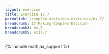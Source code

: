 ```yaml
---
layout: exercise
title: Exercise 17.7
permalink: /complex-decisions-exercises/ex_7/
breadcrumb: 17-Making-Complex-Decision
breadcrumb2: ex_7
breadcrumb5: ex17.7
---
```


{% include mathjax_support %}

